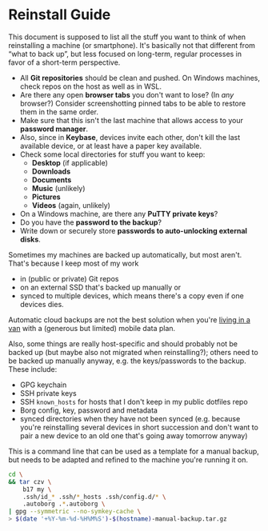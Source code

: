 # Reinstall Guide

This document is supposed to list all the stuff you want to think of when reinstalling a machine (or smartphone).
It's basically not that different from “what to back up”, but less focused on long-term, regular processes in favor of a short-term perspective.

* All **Git repositories** should be clean and pushed. On Windows machines, check repos on the host as well as in WSL.
* Are there any open **browser tabs** you don't want to lose? (In _any_ browser?) Consider screenshotting pinned tabs to be able to restore them in the same order.
* Make sure that this isn't the last machine that allows access to your **password manager**.
* Also, since in **Keybase**, devices invite each other, don't kill the last available device, or at least have a paper key available.
* Check some local directories for stuff you want to keep:
  * **Desktop** (if applicable)
  * **Downloads**
  * **Documents**
  * **Music** (unlikely)
  * **Pictures**
  * **Videos** (again, unlikely)
* On a Windows machine, are there any **PuTTY private keys**?
* Do you have the **password to the backup**?
* Write down or securely store **passwords to auto-unlocking external disks**.

Sometimes my machines are backed up automatically, but most aren't.
That's because I keep most of my work

* in (public or private) Git repos
* on an external SSD that's backed up manually or
* synced to multiple devices, which means there's a copy even if one devices dies.

Automatic cloud backups are not the best solution when you're [living in a van](https://github.com/scy/jessie) with a (generous but limited) mobile data plan.

Also, some things are really host-specific and should probably not be backed up (but maybe also not migrated when reinstalling?); others need to be backed up manually anyway, e.g. the keys/passwords to the backup.
These include:

* GPG keychain
* SSH private keys
* SSH `known_hosts` for hosts that I don't keep in my public dotfiles repo
* Borg config, key, password and metadata
* synced directories when they have not been synced (e.g. because you're reinstalling several devices in short succession and don't want to pair a new device to an old one that's going away tomorrow anyway)

This is a command line that can be used as a template for a manual backup, but needs to be adapted and refined to the machine you're running it on.

```sh
cd \
&& tar czv \
    b17 my \
    .ssh/id_* .ssh/*_hosts .ssh/config.d/* \
    .autoborg .*.autoborg \
| gpg --symmetric --no-symkey-cache \
> $(date '+%Y-%m-%d-%H%M%S')-$(hostname)-manual-backup.tar.gz
```
